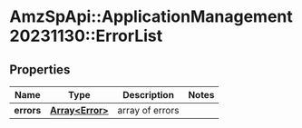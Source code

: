 # AmzSpApi::ApplicationManagement20231130::ErrorList

## Properties
Name | Type | Description | Notes
------------ | ------------- | ------------- | -------------
**errors** | [**Array&lt;Error&gt;**](Error.md) | array of errors | 


